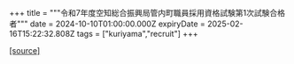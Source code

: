 +++
title = """令和7年度空知総合振興局管内町職員採用資格試験第1次試験合格者"""
date = 2024-10-10T01:00:00.000Z
expiryDate = 2025-02-16T15:22:32.808Z
tags = ["kuriyama","recruit"]
+++


[[source]](https://www.town.kuriyama.hokkaido.jp/site/saiyou/29107.html)
